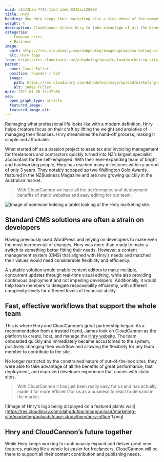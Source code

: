 ```yaml
---
uuid: e1b72b3a-7745-11ed-a1eb-0242ac120002
title: Hnry
heading: How Hnry keeps their marketing site a step ahead of the competition
weight: 4
description: CloudCannon allows Hnry to take advantage of all the benefits of great performance, fast deployment, and improved developer experience that comes with static sites.
categories:
  - Company sites
  - Business
image: 
  path: https://res.cloudinary.com/dahpdufoq/image/upload/marketing-site/marketing/uploads/hnry-card-1.png
  alt: Hnry logo
logo: https://res.cloudinary.com/dahpdufoq/image/upload/marketing-site/marketing/uploads/case-study/hnry-logo2.png
person:
  name: James Fuller
  position: Founder / CEO
  image: 
    path: https://res.cloudinary.com/dahpdufoq/image/upload/marketing-site/marketing/uploads/case-study/james-fuller.jpg
    alt: James Fuller
date: 2021-01-26 12:37:00
seo:
  open_graph_type: article
  featured_image:
  featured_image_alt:
---
```

Reimaging what professional life looks like with a modern definition, Hnry
helps creators focus on their craft by lifting the weight and anxieties of
managing their finances. Hnry streamlines the hand-off process, making it
simple and affordable.

What started off as a passion project to ease tax and invoicing management
for freelancers and contractors quickly turned into NZ’s largest
specialist accountant for the self-employed. With their ever-expanding
team of bright and hardworking people, Hnry has reached many milestones
within a period of only 3 years. They notably scooped up two Wellington
Gold Awards, featured in the NZBusiness Magazine and are now growing
quickly in the Australian market.

> With CloudCannon we have all the performance and deployment benefits of static websites and easy editing for our team.

![Image of someone holding a tablet looking at the Hnry marketing site.](https://res.cloudinary.com/dahpdufoq/image/upload/marketing-site/marketing/uploads/case-study/hnry/ipad-1.jpg)

## Standard CMS solutions are often a strain on developers

Having previously used WordPress and relying on developers to make even
the most incremental of changes, Hnry was more than ready to make a switch
to something better fitting their needs. However, a content management
system (CMS) that aligned with Hnry’s needs and matched their values would
need considerable flexibility and efficiency.

A suitable solution would enable content editors to make multiple,
concurrent updates through real-time visual editing, while also providing
continuous deployment and not impeding developers. Additionally, it would
help team members to delegate responsibility efficiently, with different
complexity levels for different levels of technical ability.

## Fast, effective workflows that support the whole team

This is where Hnry and CloudCannon’s great partnership began. As a
recommendation from a trusted friend, James took on CloudCannon as the
platform to create, host, and manage the [Hnry website](https://hnry.co). 
The team onboarded quickly and
immediately became accustomed to the system, positively changing their
workflow and allowing the flexibility for any team member to contribute to
the site.

No longer restricted by the constrained nature of out-of-the-box sites,
they were able to take advantage of all the benefits of great performance,
fast deployment, and improved developer experience that comes with static
sites.

> With CloudCannon it has just been really easy for us and has actually made it far more efficient for us as a business to react to demand in the market.

![Image of Hnry's logo being displayed on a featured plants wall](https://res.cloudinary.com/dahpdufoq/image/upload/marketing-site/marketing/uploads/case-study/hnry/hnry-office 1.png)

## Hnry and CloudCannon’s future together

While Hnry keeps working to continuously expand and deliver great new
features, making life a whole lot easier for freelancers, CloudCannon will
be there to support all their content contribution and publishing needs.